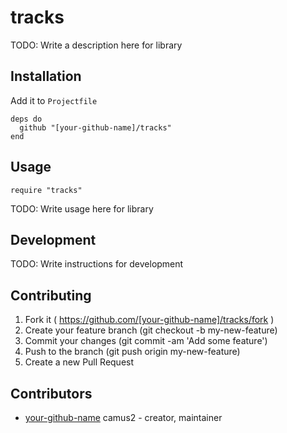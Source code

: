 # tracks

TODO: Write a description here for library

## Installation

Add it to `Projectfile`

```crystal
deps do
  github "[your-github-name]/tracks"
end
```

## Usage

```crystal
require "tracks"
```

TODO: Write usage here for library

## Development

TODO: Write instructions for development

## Contributing

1. Fork it ( https://github.com/[your-github-name]/tracks/fork )
2. Create your feature branch (git checkout -b my-new-feature)
3. Commit your changes (git commit -am 'Add some feature')
4. Push to the branch (git push origin my-new-feature)
5. Create a new Pull Request

## Contributors

- [your-github-name](https://github.com/[your-github-name]) camus2 - creator, maintainer
